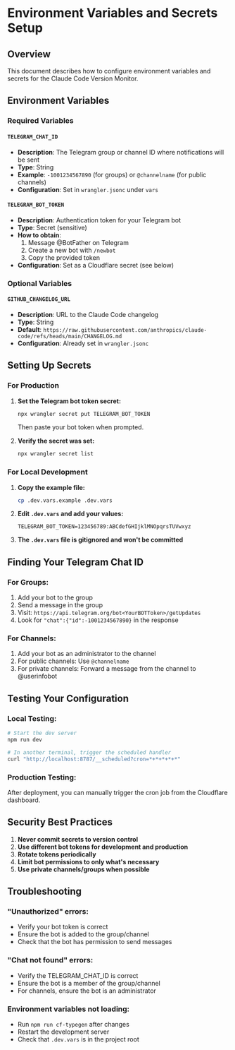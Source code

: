 # Environment Variables and Secrets Setup

## Overview
This document describes how to configure environment variables and secrets for the Claude Code Version Monitor.

## Environment Variables

### Required Variables

#### `TELEGRAM_CHAT_ID`
- **Description**: The Telegram group or channel ID where notifications will be sent
- **Type**: String
- **Example**: `-1001234567890` (for groups) or `@channelname` (for public channels)
- **Configuration**: Set in `wrangler.jsonc` under `vars`

#### `TELEGRAM_BOT_TOKEN`
- **Description**: Authentication token for your Telegram bot
- **Type**: Secret (sensitive)
- **How to obtain**: 
  1. Message @BotFather on Telegram
  2. Create a new bot with `/newbot`
  3. Copy the provided token
- **Configuration**: Set as a Cloudflare secret (see below)

### Optional Variables

#### `GITHUB_CHANGELOG_URL`
- **Description**: URL to the Claude Code changelog
- **Type**: String
- **Default**: `https://raw.githubusercontent.com/anthropics/claude-code/refs/heads/main/CHANGELOG.md`
- **Configuration**: Already set in `wrangler.jsonc`

## Setting Up Secrets

### For Production

1. **Set the Telegram bot token secret:**
   ```bash
   npx wrangler secret put TELEGRAM_BOT_TOKEN
   ```
   Then paste your bot token when prompted.

2. **Verify the secret was set:**
   ```bash
   npx wrangler secret list
   ```

### For Local Development

1. **Copy the example file:**
   ```bash
   cp .dev.vars.example .dev.vars
   ```

2. **Edit `.dev.vars` and add your values:**
   ```
   TELEGRAM_BOT_TOKEN=123456789:ABCdefGHIjklMNOpqrsTUVwxyz
   ```

3. **The `.dev.vars` file is gitignored and won't be committed**

## Finding Your Telegram Chat ID

### For Groups:
1. Add your bot to the group
2. Send a message in the group
3. Visit: `https://api.telegram.org/bot<YourBOTToken>/getUpdates`
4. Look for `"chat":{"id":-1001234567890}` in the response

### For Channels:
1. Add your bot as an administrator to the channel
2. For public channels: Use `@channelname`
3. For private channels: Forward a message from the channel to @userinfobot

## Testing Your Configuration

### Local Testing:
```bash
# Start the dev server
npm run dev

# In another terminal, trigger the scheduled handler
curl "http://localhost:8787/__scheduled?cron=*+*+*+*+*"
```

### Production Testing:
After deployment, you can manually trigger the cron job from the Cloudflare dashboard.

## Security Best Practices

1. **Never commit secrets to version control**
2. **Use different bot tokens for development and production**
3. **Rotate tokens periodically**
4. **Limit bot permissions to only what's necessary**
5. **Use private channels/groups when possible**

## Troubleshooting

### "Unauthorized" errors:
- Verify your bot token is correct
- Ensure the bot is added to the group/channel
- Check that the bot has permission to send messages

### "Chat not found" errors:
- Verify the TELEGRAM_CHAT_ID is correct
- Ensure the bot is a member of the group/channel
- For channels, ensure the bot is an administrator

### Environment variables not loading:
- Run `npm run cf-typegen` after changes
- Restart the development server
- Check that `.dev.vars` is in the project root
